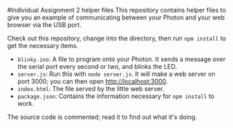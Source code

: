 #Individual Assignment 2 helper files
This repository contains helper files to give you an example of
communicating between your Photon and your web browser via the USB
port.

Check out this repository, change into the directory, then run `npm
install` to get the necessary items.

- `blinky.ino`: A file to program onto your Photon. It sends a message
	over the serial port every second or two, and blinks the LED.
- `server.js`: Run this with `node server.js`. It will make a web
	server on port 3000; you can then open
	[http://localhost:3000](http://localhost:3000).
- `index.html`: The file served by the little web server.
- `package.json`: Contains the information necessary for `npm install`
	to work.

The source code is commented; read it to find out what it's doing.
